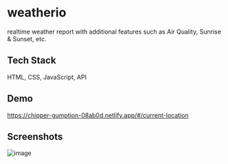 
# weatherio

realtime weather report with additional features such as Air Quality, Sunrise & Sunset, etc.

## Tech Stack

 HTML, CSS, JavaScript, API

## Demo
https://chipper-gumption-08ab0d.netlify.app/#/current-location


## Screenshots
![image](https://github.com/user-attachments/assets/778cef34-f91c-42db-9231-64097343eaed)


